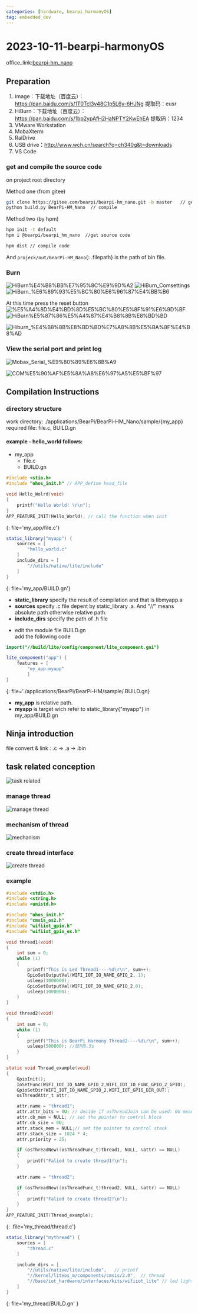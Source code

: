 ```yaml
---
categories: [hardware, bearpi_harmonyOS]
tag: embedded_dev
---
```

# 2023-10-11-bearpi-harmonyOS

office_link:[bearpi-hm_nano](https://gitee.com/bearpi/bearpi-hm_nano)

## Preparation
1. image：下载地址（百度云）：https://pan.baidu.com/s/1T0Tcl3y48C1p5L6y-6HJNg 提取码：eusr
2. HiBurn：下载地址（百度云）：https://pan.baidu.com/s/1bp2ypAfH2HaNPTY2KwEhEA 提取码：1234
3. VMware Workstation
4. MobaXterm
5. RaiDrive
6. USB drive：http://www.wch.cn/search?q=ch340g&t=downloads
7. VS Code


### get and compile the source code
on project root directory

Method one (from gitee)
```bash
git clone https://gitee.com/bearpi/bearpi-hm_nano.git -b master   // get
python build.py BearPi-HM_Nano  // compile
```  
  
Method two (by hpm)
```bash
hpm init -t default
hpm i @bearpi/bearpi_hm_nano  //get source code

hpm dist // compile code 
```


And `projeck/out/BearPi-HM_Nano`{: .filepath} is the path of bin file.

### Burn
![HiBurn%E4%B8%BB%E7%95%8C%E9%9D%A2](https://raw.githubusercontent.com/MarkDeanZHQ/ImageHost/main/zhq_shack/_posts/2023-10-11-bearpi-harmonyos.md/291831518254292.png)
![HiBurn_Comsettings](https://raw.githubusercontent.com/MarkDeanZHQ/ImageHost/main/zhq_shack/_posts/2023-10-11-bearpi-harmonyos.md/167661718247838.png)
![HiBurn_%E6%89%93%E5%BC%80%E6%96%87%E4%BB%B6](https://raw.githubusercontent.com/MarkDeanZHQ/ImageHost/main/zhq_shack/_posts/2023-10-11-bearpi-harmonyos.md/390651718240972.png)

At this time press the reset button
![%E5%A4%8D%E4%BD%8D%E5%BC%80%E5%8F%91%E6%9D%BF](https://raw.githubusercontent.com/MarkDeanZHQ/ImageHost/main/zhq_shack/_posts/2023-10-11-bearpi-harmonyos.md/365161818234006.png)![HiBurn%E5%87%86%E5%A4%87%E4%B8%8B%E8%BD%BD](https://raw.githubusercontent.com/MarkDeanZHQ/ImageHost/main/zhq_shack/_posts/2023-10-11-bearpi-harmonyos.md/599641718231502.png)

![Hiburn_%E4%B8%8B%E8%BD%BD%E7%A8%8B%E5%BA%8F%E4%B8%AD](https://raw.githubusercontent.com/MarkDeanZHQ/ImageHost/main/zhq_shack/_posts/2023-10-11-bearpi-harmonyos.md/247241918242953.png)

### View the serial port and print log 
![Mobax_Serial_%E9%80%89%E6%8B%A9](https://raw.githubusercontent.com/MarkDeanZHQ/ImageHost/main/zhq_shack/_posts/2023-10-11-bearpi-harmonyos.md/575961918235838.png)

![COM%E5%90%AF%E5%8A%A8%E6%97%A5%E5%BF%97](https://raw.githubusercontent.com/MarkDeanZHQ/ImageHost/main/zhq_shack/_posts/2023-10-11-bearpi-harmonyos.md/111232018236447.png)


## Compilation Instructions

### directory structure
work directory: ./applications/BearPi/BearPi-HM_Nano/sample/{my_app}  
required file: file.c, BUILD.gn

#### example - hello_world  follows:

- my_app
    - file.c
    - BUILD.gn
    
```c
#include <stio.h>
#include "ohos_init.h" // APP_define head_file

void Hello_Wolrd(void)
{
    printf("Hello World! \r\n");
}
APP_FEATURE_INIT(Hello_World); // call the function when init

```
{: file='my_app/file.c'}
  



```java
static_library("myapp") {
    sources = [
        "hello_world.c"      
    ]
    include_dirs = [
        "//utils/native/lite/include"
    ]
}
```
{: file='my_app/BUILD.gn'}

* **static_library** specify the result of compilation and that is libmyapp.a
* **sources** specify  .c file depent by static_library .a. And "//" means absolute path otherwise relative path.
* **include_dirs** specify the path of .h file


- edit the module file BUILD.gn   
add the following code

```java
import("//build/lite/config/component/lite_component.gni")

lite_component("app") {
    features = [
        "my_app:myapp"
        ]
}
```
{: file='./applications/BearPi/BearPi-HM/sample/.BUILD.gn}

* **my_app** is relative path. 
* **myapp** is target wich refer to static_library{"myapp"} in my_app/BUILD.gn



## Ninja introduction
file convert & link : .c -> .a -> .bin




## task related conception
![task related](https://raw.githubusercontent.com/MarkDeanZHQ/ImageHost/main/zhq_shack/_posts/2023-10-11-bearpi-harmonyos.md/585790316231059.png)

### manage thread
![manage thread](https://raw.githubusercontent.com/MarkDeanZHQ/ImageHost/main/zhq_shack/_posts/2023-10-11-bearpi-harmonyos.md/404200516249485.png)

### mechanism of thread
![mechanism](https://raw.githubusercontent.com/MarkDeanZHQ/ImageHost/main/zhq_shack/_posts/2023-10-11-bearpi-harmonyos.md/387230616237352.png)


### create thread interface
![create thread](https://raw.githubusercontent.com/MarkDeanZHQ/ImageHost/main/zhq_shack/_posts/2023-10-11-bearpi-harmonyos.md/268540816257518.png)


### example
```c
#include <stdio.h>
#include <string.h>
#include <unistd.h>

#include "ohos_init.h"
#include "cmsis_os2.h"
#include "wifiiot_gpio.h"
#include "wifiiot_gpio_ex.h"

void thread1(void)
{
    int sum = 0;
    while (1)
    {
        printf("This is Led Thread1----%d\r\n", sum++);
        GpioSetOutputVal(WIFI_IOT_IO_NAME_GPIO_2, 1);
        usleep(1000000);
        GpioSetOutputVal(WIFI_IOT_IO_NAME_GPIO_2,0);
        usleep(1000000);
    }
}

void thread2(void)
{
    int sum = 0;
    while (1)
    {
        printf("This is BearPi Harmony Thread2----%d\r\n", sum++);
        usleep(500000); //延时0.5s
    }
}

static void Thread_example(void)
{
    GpioInit();
    IoSetFunc(WIFI_IOT_IO_NAME_GPIO_2,WIFI_IOT_IO_FUNC_GPIO_2_GPIO);
    GpioSetDir(WIFI_IOT_IO_NAME_GPIO_2,WIFI_IOT_GPIO_DIR_OUT);
    osThreadAttr_t attr;

    attr.name = "thread1";
    attr.attr_bits = 0U; // decide if osThreadJoin can be used: 0U means off & 1U means on
    attr.cb_mem = NULL; // set the pointer to control block
    attr.cb_size = 0U;
    attr.stack_mem = NULL;// set the pointer to control stack
    attr.stack_size = 1024 * 4;
    attr.priority = 25; 

    if (osThreadNew((osThreadFunc_t)thread1, NULL, &attr) == NULL)
    {
        printf("Falied to create thread1!\n");
    }

    attr.name = "thread2";

    if (osThreadNew((osThreadFunc_t)thread2, NULL, &attr) == NULL)
    {
        printf("Falied to create thread2!\n");
    }
}
APP_FEATURE_INIT(Thread_example);
```
{: .file='my_thread/thread.c'}

```java
static_library("mythread") {
    sources = [
        "thread.c"     
    ]

    include_dirs = [
        "//utils/native/lite/include",   // printf
        "//kernel/liteos_m/components/cmsis/2.0",  // thread
        "//base/iot_hardware/interfaces/kits/wifiiot_lite" // led light
    ]
}

```
{: file='my_thread/BUILD.gn' }

